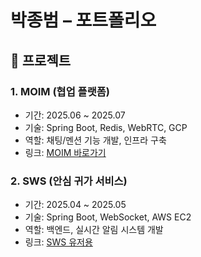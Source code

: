 # 박종범 – 포트폴리오

## 💼 프로젝트
### 1. MOIM (협업 플랫폼)
- 기간: 2025.06 ~ 2025.07
- 기술: Spring Boot, Redis, WebRTC, GCP
- 역할: 채팅/멘션 기능 개발, 인프라 구축
- 링크: [MOIM 바로가기](https://jongbeom-moim.o-r.kr)

### 2. SWS (안심 귀가 서비스)
- 기간: 2025.04 ~ 2025.05
- 기술: Spring Boot, WebSocket, AWS EC2
- 역할: 백엔드, 실시간 알림 시스템 개발
- 링크: [SWS 유저용](https://swsuser.kro.kr)
